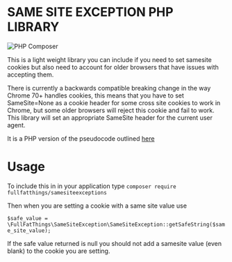 # SAME SITE EXCEPTION PHP LIBRARY

![PHP Composer](https://github.com/fullfatthings/samesiteexceptions/workflows/PHP%20Composer/badge.svg)

This is a light weight library you can include if you need to set samesite cookies but also need to account for older browsers that have issues with accepting them.

There is currently a backwards compatible breaking change in the way Chrome 70+ handles cookies, this means that you
have to set SameSite=None as a cookie header for some cross site cookies to work in Chrome, but some older browsers will
reject this cookie and fail to work. This library will set an appropriate SameSite header for the current user agent.

It is a PHP version of the pseudocode outlined [here](https://www.chromium.org/updates/same-site/incompatible-clients)

# Usage

To include this in in your application type `composer require fullfatthings/samesiteexceptions`

Then when you are setting a cookie with a same site value use

`$safe_value = \FullFatThings\SameSiteException\SameSiteException::getSafeString($same_site_value);`

If the safe value returned is null you should not add a samesite value (even blank) to the cookie you are setting.

